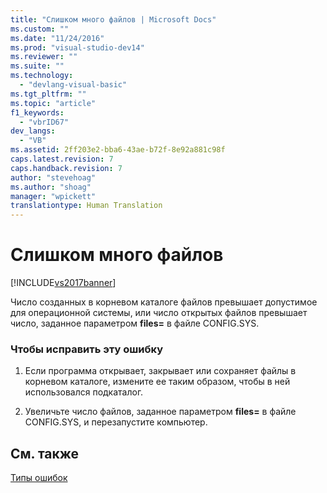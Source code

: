```yaml
---
title: "Слишком много файлов | Microsoft Docs"
ms.custom: ""
ms.date: "11/24/2016"
ms.prod: "visual-studio-dev14"
ms.reviewer: ""
ms.suite: ""
ms.technology: 
  - "devlang-visual-basic"
ms.tgt_pltfrm: ""
ms.topic: "article"
f1_keywords: 
  - "vbrID67"
dev_langs: 
  - "VB"
ms.assetid: 2ff203e2-bba6-43ae-b72f-8e92a881c98f
caps.latest.revision: 7
caps.handback.revision: 7
author: "stevehoag"
ms.author: "shoag"
manager: "wpickett"
translationtype: Human Translation
---
```

# Слишком много файлов
[!INCLUDE[vs2017banner](../../../csharp/includes/vs2017banner.md)]

Число созданных в корневом каталоге файлов превышает допустимое для операционной системы, или число открытых файлов превышает число, заданное параметром **files\=** в файле CONFIG.SYS.  
  
### Чтобы исправить эту ошибку  
  
1.  Если программа открывает, закрывает или сохраняет файлы в корневом каталоге, измените ее таким образом, чтобы в ней использовался подкаталог.  
  
2.  Увеличьте число файлов, заданное параметром **files\=** в файле CONFIG.SYS, и перезапустите компьютер.  
  
## См. также  
 [Типы ошибок](../../../visual-basic/programming-guide/language-features/error-types.md)